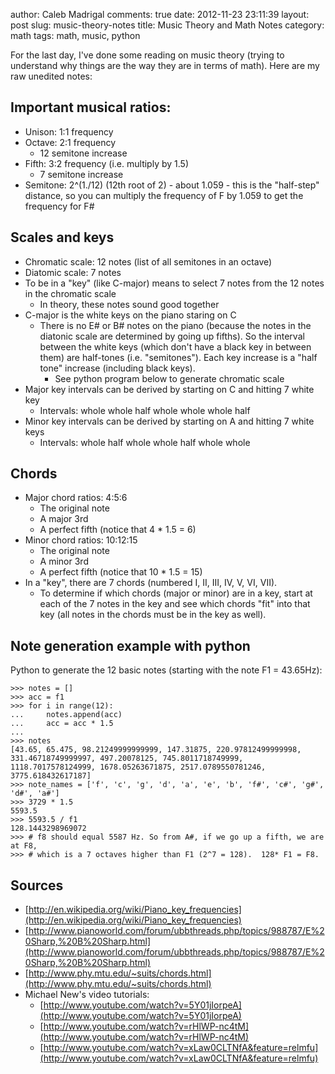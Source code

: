author: Caleb Madrigal
comments: true
date: 2012-11-23 23:11:39
layout: post
slug: music-theory-notes
title: Music Theory and Math Notes
category: math
tags: math, music, python

For the last day, I've done some reading on music theory (trying to understand why things are the way they are in terms of math).  Here are my raw unedited notes:
	
## Important musical ratios:
* Unison: 1:1 frequency
* Octave: 2:1 frequency
    - 12 semitone increase
* Fifth: 3:2 frequency (i.e. multiply by 1.5)
    - 7 semitone increase
* Semitone: 2^(1./12) (12th root of 2) - about 1.059 - this is the "half-step" distance, so you can multiply the frequency of F by 1.059 to get the frequency for F#

## Scales and keys
* Chromatic scale: 12 notes (list of all semitones in an octave)
* Diatomic scale: 7 notes
* To be in a "key" (like C-major) means to select 7 notes from the 12 notes in the chromatic scale
    - In theory, these notes sound good together
* C-major is the white keys on the piano staring on C
    - There is no E# or B# notes on the piano (because the notes in the diatonic scale are determined by going up fifths). So the interval between the white keys (which don't have a black key in between them) are half-tones (i.e. "semitones"). Each key increase is a "half tone" increase (including black keys).
        * See python program below to generate chromatic scale
* Major key intervals can be derived by starting on C and hitting 7 white key
    - Intervals: whole whole half whole whole whole half
* Minor key intervals can be derived by starting on A and hitting 7 white keys
    - Intervals: whole half whole whole half whole whole
	
## Chords
	
* Major chord ratios: 4:5:6
    - The original note
    - A major 3rd
    - A perfect fifth (notice that 4 * 1.5 = 6)
* Minor chord ratios: 10:12:15
    - The original note
    - A minor 3rd
    - A perfect fifth (notice that 10 * 1.5 = 15)
* In a "key", there are 7 chords (numbered I, II, III, IV, V, VI, VII).
    - To determine if which chords (major or minor) are in a key, start at each of the 7 notes in the key and see which chords "fit" into that key (all notes in the chords must be in the key as well).


## Note generation example with python
Python to generate the 12 basic notes (starting with the note F1 = 43.65Hz):

    >>> notes = []
    >>> acc = f1
    >>> for i in range(12):
    ...     notes.append(acc)
    ...     acc = acc * 1.5
    ...
    >>> notes
    [43.65, 65.475, 98.21249999999999, 147.31875, 220.97812499999998, 331.46718749999997, 497.20078125, 745.8011718749999, 1118.7017578124999, 1678.05263671875, 2517.0789550781246, 3775.618432617187]
    >>> note_names = ['f', 'c', 'g', 'd', 'a', 'e', 'b', 'f#', 'c#', 'g#', 'd#', 'a#']
    >>> 3729 * 1.5
    5593.5
    >>> 5593.5 / f1
    128.1443298969072
    >>> # f8 should equal 5587 Hz. So from A#, if we go up a fifth, we are at F8,
    >>> # which is a 7 octaves higher than F1 (2^7 = 128).  128* F1 = F8.


## Sources
	
* [http://en.wikipedia.org/wiki/Piano_key_frequencies](http://en.wikipedia.org/wiki/Piano_key_frequencies)
* [http://www.pianoworld.com/forum/ubbthreads.php/topics/988787/E%20Sharp,%20B%20Sharp.html](http://www.pianoworld.com/forum/ubbthreads.php/topics/988787/E%20Sharp,%20B%20Sharp.html)
* [http://www.phy.mtu.edu/~suits/chords.html](http://www.phy.mtu.edu/~suits/chords.html)
* Michael New's video tutorials:
    - [http://www.youtube.com/watch?v=5Y01jIorpeA](http://www.youtube.com/watch?v=5Y01jIorpeA)
    - [http://www.youtube.com/watch?v=rHlWP-nc4tM](http://www.youtube.com/watch?v=rHlWP-nc4tM)
    - [http://www.youtube.com/watch?v=xLaw0CLTNfA&feature=relmfu](http://www.youtube.com/watch?v=xLaw0CLTNfA&feature=relmfu)







